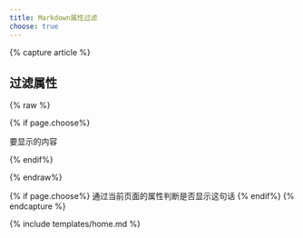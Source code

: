 ```yaml
---
title: Markdown属性过滤
choose: true
---
```


{% capture article %}

## 过滤属性

 {% raw %}
 
 {% if page.choose%}
 
 要显示的内容
 
 {% endif%}

 {% endraw%}
 
{% if page.choose%}
 通过当前页面的属性判断是否显示这句话
{% endif%}
{% endcapture %}

{% include templates/home.md %}
